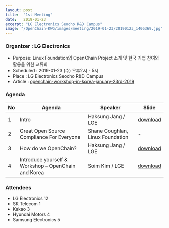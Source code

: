 ```yaml
---
layout: post
title:  "1st Meeting"
date:   2019-01-23
excerpt: "LG Electronics Seocho R&D Campus"
image: "/OpenChain-KWG/images/meeting/2019-01-23/20190123_1406369.jpg"
---
```


<h3>Organizer : LG Electronics</h3>
<ul>
    <li>Purpose: Linux Foundation의 OpenChain Project 소개 및 한국 기업 참여와 활용을 위한 교류회</li>
    <li>Scheduled : 2019-01-23 (수) 오후2시 - 5시</li>
    <li>Place : LG Electronics Seocho R&D Campus</li>
    <li>Article : <a href="https://www.openchainproject.org/news/2019/01/24/openchain-workshop-in-korea-january-23rd-2019">openchain-workshop-in-korea-january-23rd-2019</a></li>
</ul>

<h3>Agenda</h3>
<div class="table-wrapper">
    <table>
        <thead>
            <tr>
                <th>No</th>
                <th>Agenda</th>
                <th>Speaker</th>
                <th>Slide</th>
            </tr>
        </thead>
        <tbody>
            <tr>
                <td>1</td>
                <td>Intro</td>
                <td>Haksung Jang / LGE</td>
                <td><a href="/assets/pdf/openchain_korea_workshop_intro_2019-01-23.pdf" download>download</a></td>
            </tr>
            <tr>
                <td>2</td>
                <td>Great Open Source Compliance For Everyone</td>
                <td>Shane Coughlan, Linux Foundation</td>
                <td>-</td>
            </tr>
            <tr>
                <td>3</td>
                <td>How do we OpenChain?</td>
                <td>Haksung Jang / LGE</td>
                <td><a href="/assets/pdf/openchain_korea_workshop_how_do_we_openchain_2019-01-23.pdf" download>download</a></td>
            </tr>
            <tr>
                <td>4</td>
                <td>Introduce yourself & Workshop – OpenChain and Korea</td>
                <td>Soim Kim / LGE</td>
                <td><a href="/assets/pdf/openchainkoreaworkshop_livepoll_result_2019-01-23.pdf" download>download</a></td>
            </tr>
        </tbody>
    </table>    
</div>
<h3>Attendees</h3>
<ul>
    <li>LG Electronics 12</li>
    <li>SK Telecom 1</li>
    <li>Kakao 3</li>
    <li>Hyundai Motors 4</li>
    <li>Samsung Electronics 5</li>
</ul>

<div class="box alt">
    <div class="row 50% uniform">
        <div class="6u"><span class="image fit"><img src="{{ "/images/meeting/2019-01-23/20190123_1410012.jpg" | absolute_url }}" alt="" /></span></div>
        <div class="6u"><span class="image fit"><img src="{{ "/images/meeting/2019-01-23/20190123_1635591.jpg" | absolute_url }}" alt="" /></span></div>
        <div class="12u"><span class="image fit"><img src="{{ "/images/meeting/2019-01-23/20190123_1701106.jpg" | absolute_url }}" alt="" /></span></div>
    </div>
</div>
